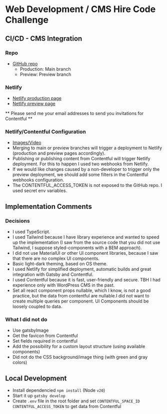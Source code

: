 # Web Development / CMS Hire Code Challenge

## CI/CD - CMS Integration

### Repo

- [GitHub repo](https://github.com/OrestisZinelis/exodus-solana-wallet)
  - Production: Main branch
  - Preview: Preview branch

### Netlify

- [Netlify production page](https://exodus-solana-wallet.netlify.app/)
- [Netlify preview page](https://preview--exodus-solana-wallet.netlify.app/)

** Please send me your email addresses to send you invitations for Contentful **

### Netlify/Contentful Configuration

- [Images/Video](https://drive.google.com/drive/folders/1BKWtC3-PQnEETfmCLBDAjhYedFB_XVKa)
- Merging to main or preview branches will trigger a deployment to Netlify (production and preview pages accordingly).
- Publishing or publishing content from Contentful will trigger Netlify deployment. For this to happen I used two webhooks from Netlify.
- If we would like changes caused by a non-developer to trigger only the preview deployment, we should add some filters in the Contentful webhooks configuration.
- The CONTENTFUL_ACCESS_TOKEN is not exposed to the GitHub repo. I used secret env variables.

## Implementation Comments

### Decisions

- I used TypeScript.
- I used Tailwind because I have library experience and wanted to speed up the implementation (I saw from the source code that you did not use Tailwind, I suppose styled-components with a BEM approach).
- I did not use MaterialUI or other UI component libraries, because I saw that there are no complex UI components.
- Basic light-dark theming, based on OS theme.
- I used Netlify for simplified deployment, automatic builds and great integration with Gatsby and Contentful.
- I used Contentful because it is fast, user-friendly and secure. TBH I had experience only with WordPress CMS in the past.
- Set all react component props nullable, which I know, is not a good practice, but the data from contentful are nullable.I did not want to create multiple queries per component. UI Components should be loosely coupled to data.

### What I did not do

- Use gatsbyImage
- Get the favicon from Contentful
- Set fields required in contentful
- Add the possibility for a custom layout structure (using available components)
- Did not do the CSS background/image thing (with green and gray colors)

## Local Development

- Install dependencied `npm install` (Node `v20`)
- Start it up `gatsby develop`
- Create `.env` file in the root folder and set `CONTENTFUL_SPACE_ID` `CONTENTFUL_ACCESS_TOKEN` to get data from Contentful
